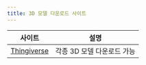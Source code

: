 ```yaml
---
title: 3D 모델 다운로드 사이트
---
```


사이트                                         | 설명
-----------------------------------------------|-----------------------------
[Thingiverse](https://www.thingiverse.com/) | 각종 3D 모델 다운로드 가능
